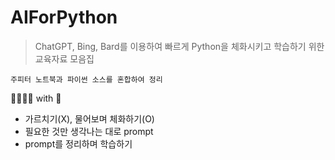 # AIForPython
> ChatGPT, Bing, Bard를 이용하여 빠르게 Python을 체화시키고 학습하기 위한 교육자료 모음집

```주피터 노트북과 파이썬 소스를 혼합하여 정리```

👨🏾‍🦳📣 with 🤖
- 가르치기(X), 물어보며 체화하기(O)
- 필요한 것만 생각나는 대로 prompt
- prompt를 정리하며 학습하기 
